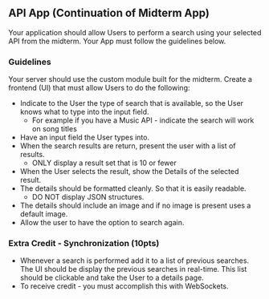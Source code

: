 
## API App (Continuation of Midterm App)

Your application should allow Users to perform a search using your selected API from the midterm.  Your App must follow the guidelines below.

### Guidelines
Your server should use the custom module built for the midterm.  Create a frontend (UI) that must allow Users to do the following:

- Indicate to the User the type of search that is available, so the User knows what to type into the input field.
    - For example if you have a Music API - indicate the search will work on song titles
- Have an input field the User types into.
- When the search results are return, present the user with a list of results.
    - ONLY display a result set that is 10 or fewer
- When the User selects the result, show the Details of the selected result.
- The details should be formatted cleanly. So that it is easily readable.
    - DO NOT display JSON structures.
- The details should include an image and if no image is present uses a default image.
- Allow the user to have the option to search again.


### Extra Credit - Synchronization (10pts)
- Whenever a search is performed add it to a list of previous searches. The UI should be display the previous searches in real-time.  This list should be clickable and take the User to a details page.
- To receive credit - you must accomplish this with WebSockets.
